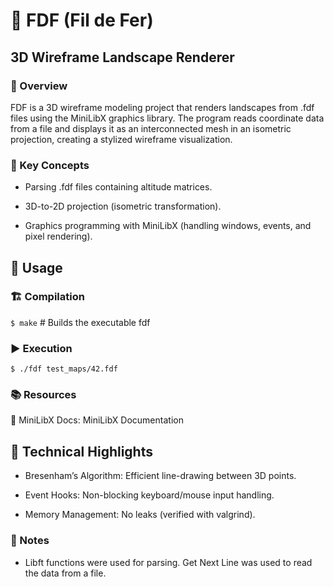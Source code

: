 # 📍 FDF (Fil de Fer)

## 3D Wireframe Landscape Renderer

### 📖 Overview

FDF is a 3D wireframe modeling project that renders landscapes from .fdf files using the MiniLibX graphics library. The program reads coordinate data from a file and displays it as an interconnected mesh in an isometric projection, creating a stylized wireframe visualization.

### 🔑 Key Concepts

- Parsing .fdf files containing altitude matrices.

- 3D-to-2D projection (isometric transformation).

- Graphics programming with MiniLibX (handling windows, events, and pixel rendering).

## 🚀 Usage

### 🏗️ Compilation

`$ make`        # Builds the executable fdf

### ▶️ Execution

`$ ./fdf test_maps/42.fdf`

### 📚 Resources

📖 MiniLibX Docs: MiniLibX Documentation

## 🧠 Technical Highlights

- Bresenham’s Algorithm: Efficient line-drawing between 3D points.

- Event Hooks: Non-blocking keyboard/mouse input handling.

- Memory Management: No leaks (verified with valgrind).

### 📜 Notes

- Libft functions were used for parsing. Get Next Line was used to read the data from a file.
